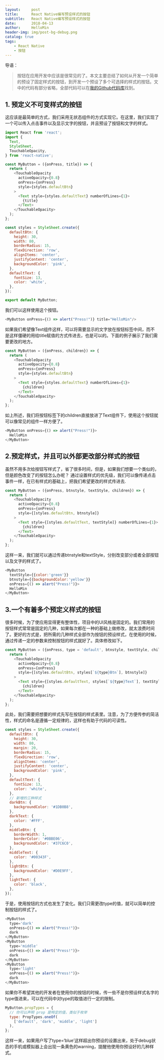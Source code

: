 ```yaml
---
layout:     post
title:      React Native编写预设样式的按钮
subtitle:   React Native编写预设样式的按钮
date:       2018-04-13
author:     HelloMin
header-img: img/post-bg-debug.png
catalog: true
tags:
    - React Native
    - 按钮
---
```


导语：
  > 按钮在应用开发中应该是很常见的了。本文主要总结了如何从开发一个简单的预设了固定样式的按钮，到开发一个预设了多个可选择的样式的按钮。文中的代码有部分省略，全部代码可以在[我的Github代码库](https://github.com/HelloMin/ReactNativeDemoLib)找到。


## 1. 预定义不可变样式的按钮

这应该是最简单的方式，我们采用无状态组件的方式实现它。在这里，我们实现了一个可以传入点击事件以及显示文字的按钮，并且预设了按钮和文字的样式。

```js
import React from 'react';
import {
  Text,
  StyleSheet,
  TouchableOpacity,
} from 'react-native';

const MyButton = ({onPress, title}) => {
  return (
    <TouchableOpacity
      activeOpacity={0.8}
      onPress={onPress}
      style={styles.defaultBtn}
    >
      <Text style={styles.defaultText} numberOfLines={1}>
        {title}
      </Text>
    </TouchableOpacity>
  );
};

const styles = StyleSheet.create({
  defaultBtn: {
    height: 30,
    width: 80,
    borderRadius: 15,
    flexDirection: 'row',
    alignItems: 'center',
    justifyContent: 'center',
    backgroundColor: 'pink',
  },
  defaultText: {
    fontSize: 13,
    color: 'white',
  },
});

export default MyButton;
```
我们可以这样使用这个按钮。

```js
<MyButton onPress={() => alert("Press!")} title="HelloMin"/>
```
如果我们希望像Text组件这样，可以将需要显示的文字放在按钮标签中间，而不是这样僵硬的用给title赋值的方式传进去，也是可以的。下面的例子展示了我们需要更改的地方。

```js
const MyButton = ({onPress, children}) => {
  return (
    <TouchableOpacity
      activeOpacity={0.8}
      onPress={onPress}
      style={styles.defaultBtn}
    >
      <Text style={styles.defaultText} numberOfLines={1}>
        {children}
      </Text>
    </TouchableOpacity>
  );
};
```
如上所述，我们将按钮标签下的children直接放进了Text组件下，使用这个按钮就可以像常见的组件一样方便了。

```js
<MyButton onPress={() => alert("Press!")}>
  HelloMin
</MyButton>
```
## 2.预定样式，并且可以外部更改部分样式的按钮
虽然不用多次给按钮写样式了，省了很多时间，但是，如果我们想要一个类似的，但是颜色改变了的按钮怎么办呢？
通过设置样式的优先级，我们可以像传递点击事件一样，在已有样式的基础上，把我们希望更改的样式传进去.

```js
const MyButton = ({onPress, btnstyle, textStyle, children}) => {
  return (
    <TouchableOpacity
      activeOpacity={0.8}
      onPress={onPress}
      style={[styles.defaultBtn, btnstyle]}
    >
      <Text style={[styles.defaultText, textStyle]} numberOfLines={1}>
        {children}
      </Text>
    </TouchableOpacity>
  );
};
```
这样一来，我们就可以通过传递btnstyle和textStyle，分别改变部分或者全部按钮以及文字的样式了。

```js
<MyButton
  textStyle={{color:'green'}}
  btnstyle={{backgroundColor:'yellow'}}
  onPress={() => alert("Press!")}>
  HelloMin
</MyButton>
```
## 3.一个有着多个预定义样式的按钮
很多时候，为了使应用显得更有整体性，项目中的UI风格是固定的。我们常用的按钮样式常常是固定的几种，如果每次都在一种的基础上做修改，就太浪费时间了。更好的方式是，把所需的几种样式全部作为按钮的预设样式，在使用的时候，通过传递一定的参数来控制按钮的样式就好了。具体修改如下。

```js
const MyButton = ({onPress, type = 'default', btnstyle, textStyle, children}) => {
  return (
    <TouchableOpacity
      activeOpacity={0.8}
      onPress={onPress}
      style={[styles.defaultBtn, styles[`${type}Btn`], btnstyle]}
    >
      <Text style={[styles.defaultText, styles[`${type}Text`], textStyle]} numberOfLines={1}>
        {children}
      </Text>
    </TouchableOpacity>
  );
};
```

此处，我们需要把想要的样式先写在按钮的样式表里。注意，为了方便传参的简洁性，样式的命名是遵循一定规律的，这样也有助于代码的可读性。
```js
const styles = StyleSheet.create({
  defaultBtn: {
    height: 30,
    width: 80,
    margin: 20,
    borderRadius: 15,
    flexDirection: 'row',
    alignItems: 'center',
    justifyContent: 'center',
    backgroundColor: 'pink',
  },
  defaultText: {
    fontSize: 13,
    color: 'white',
  },
  // 新增的三种样式
  darkBtn: {
    backgroundColor: '#1DB0B8',
  },
  darkText: {
    color: '#FFF',
  },
  middleBtn: {
    borderWidth: 1,
    borderColor: '#0BBE06',
    backgroundColor: '#37C6C0',
  },
  middleText: {
    color: '#00343F',
  },
  lightBtn: {
    backgroundColor: '#D0E9FF',
  },
  lightText: {
    color: 'black',
  },
});
```
于是，使用按钮的方式也发生了变化。我们只需更改type的值，就可以简单的控制按钮的样式了。

```js
<MyButton
  type='dark'
  onPress={() => alert("Press!")}>
  dark
</MyButton>
<MyButton
  type='middle'
  onPress={() => alert("Press!")}>
  dark
</MyButton>
<MyButton
  type='light'
  onPress={() => alert("Press!")}>
  dark
</MyButton>
```
如果你不希望其他的开发者在使用你的按钮的时候，传一些不是你预设样式名字的type值进来，可以在代码中对type的取值进行一定的限制。

```js
MyButton.propTypes = {
  // 你可以声明 prop 是特定的值，类似于枚举
  type: PropTypes.oneOf(
    ['default', 'dark', 'middle', 'light']
  ),
};
```
这样一来，如果用户写了type=‘blue’这样超出你预设的设置出来，处于debug状态的手机或模拟器上会出现一条黄色的warning，提醒他使用你预设好的几种样式。

